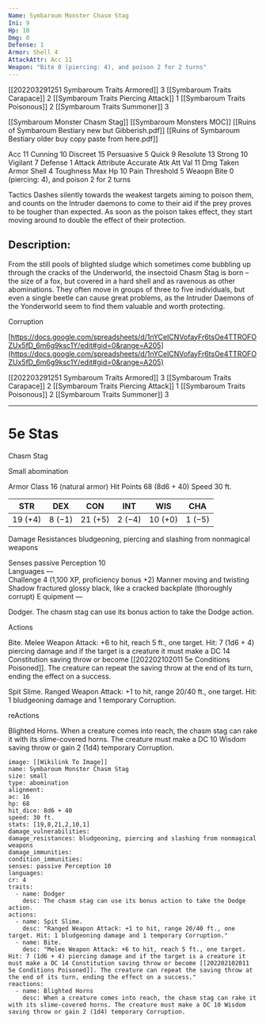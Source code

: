 ```yaml
---
Name: Symbaroum Monster Chasm Stag
Ini: 9
Hp: 10
Dmg: 0
Defense: 1
Armor: Shell 4
AttackAttr: Acc 11
Weapon: "Bite 0 (piercing: 4), and poison 2 for 2 turns"
---
```

[[202203291251 Symbaroum Traits Armored]] 3
[[Symbaroum Traits Carapace]] 2
[[Symbaroum Traits Piercing Attack]] 1
[[Symbaroum Traits Poisonous]] 2
[[Symbaroum Traits Summoner]] 3 


[[Symbaroum Monster Chasm Stag]]
[[Symbaroum Monsters MOC]]
[[Ruins of Symbaroum Bestiary new but Gibberish.pdf]]
[[Ruins of Symbaroum Bestiary older buy copy paste from here.pdf]]

Acc 11
Cunning 10
Discreet 15
Persuasive 5
Quick 9
Resolute 13
Strong 10
Vigilant 7
Defense 1
Attack Attribute Accurate
Atk Att Val 11
Dmg Taken
Armor Shell 4
Toughness Max Hp 10
Pain Threshold 5
Weaopn Bite 0 (piercing: 4), and poison 2 for 2 turns

Tactics Dashes silently towards the weakest targets aiming to poison them, and counts on the Intruder daemons to come to their aid if the prey proves to be tougher than expected. As soon as the poison takes effect, they start moving around to double the effect of their protection.

## Description:
From the still pools of blighted sludge which sometimes come bubbling up through the cracks of the Underworld, the insectoid Chasm Stag is born – the size of a fox, but covered in a hard shell and as ravenous as other abominations. They often move in groups of three to five individuals, but even a single beetle can cause great problems, as the Intruder Daemons of the Yonderworld seem to find them valuable and worth protecting.


Corruption

[https://docs.google.com/spreadsheets/d/1nYCeICNVofayFr6tsOe4TTROFOZUx5fD_6m6g9ksc1Y/edit#gid=0&range=A205](https://docs.google.com/spreadsheets/d/1nYCeICNVofayFr6tsOe4TTROFOZUx5fD_6m6g9ksc1Y/edit#gid=0&range=A205)

[[202203291251 Symbaroum Traits Armored]] 3
[[Symbaroum Traits Carapace]] 2
[[Symbaroum Traits Piercing Attack]] 1
[[Symbaroum Traits Poisonous]] 2
[[Symbaroum Traits Summoner]] 3 


---  
# 5e Stas
Chasm Stag

Small abomination

Armor Class 16 (natural armor) 
Hit Points 68 (8d6 + 40) 
Speed 30 ft.


| STR     | DEX    | CON     | INT    | WIS     | CHA    |
| ------- | ------ | ------- | ------ | ------- | ------ |
| 19 (+4) | 8 (−1) | 21 (+5) | 2 (−4) | 10 (+0) | 1 (−5) |


Damage Resistances bludgeoning, piercing and slashing from nonmagical weapons

Senses passive Perception 10  
Languages —  
Challenge 4 (1,100 XP, proficiency bonus +2) Manner moving and twisting  
Shadow fractured glossy black, like a cracked backplate (thoroughly corrupt) E
quipment —

Dodger. The chasm stag can use its bonus action to take the Dodge action.

Actions

Bite. Melee Weapon Attack: +6 to hit, reach 5 ft., one target. Hit: 7 (1d6 + 4) piercing damage and if the target is a creature it must make a DC 14 Constitution saving throw or become [[202202102011 5e Conditions Poisoned]]. The creature can repeat the saving throw at the end of its turn, ending the effect on a success.

Spit Slime. Ranged Weapon Attack: +1 to hit, range 20/40 ft., one target. Hit: 1 bludgeoning damage and 1 temporary Corruption.

reActions

Blighted Horns. When a creature comes into reach, the chasm stag can rake it with its slime-covered horns. The creature must make a DC 10 Wisdom saving throw or gain 2 (1d4) temporary Corruption.

```statblock
image: [[Wikilink To Image]]
name: Symbaroum Monster Chasm Stag
size: small
type: abomination
alignment: 
ac: 16
hp: 68
hit_dice: 8d6 + 40
speed: 30 ft.
stats: [19,8,21,2,10,1]
damage_vulnerabilities: 
damage_resistances: bludgeoning, piercing and slashing from nonmagical weapons
damage_immunities: 
condition_immunities: 
senses: passive Perception 10  
languages: 
cr: 4
traits:
  - name: Dodger
    desc: The chasm stag can use its bonus action to take the Dodge action.
actions:
  - name: Spit Slime. 
    desc: "Ranged Weapon Attack: +1 to hit, range 20/40 ft., one target. Hit: 1 bludgeoning damage and 1 temporary Corruption."
  - name: Bite. 
    desc: "Melee Weapon Attack: +6 to hit, reach 5 ft., one target. Hit: 7 (1d6 + 4) piercing damage and if the target is a creature it must make a DC 14 Constitution saving throw or become [[202202102011 5e Conditions Poisoned]]. The creature can repeat the saving throw at the end of its turn, ending the effect on a success."
reactions:
  - name: Blighted Horns
    desc: When a creature comes into reach, the chasm stag can rake it with its slime-covered horns. The creature must make a DC 10 Wisdom saving throw or gain 2 (1d4) temporary Corruption.
```